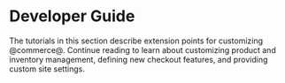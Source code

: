 # Developer Guide [](id=developer-guide)

The tutorials in this section describe extension points for customizing
@commerce@. Continue reading to learn about customizing product and inventory
management, defining new checkout features, and providing custom site settings.
